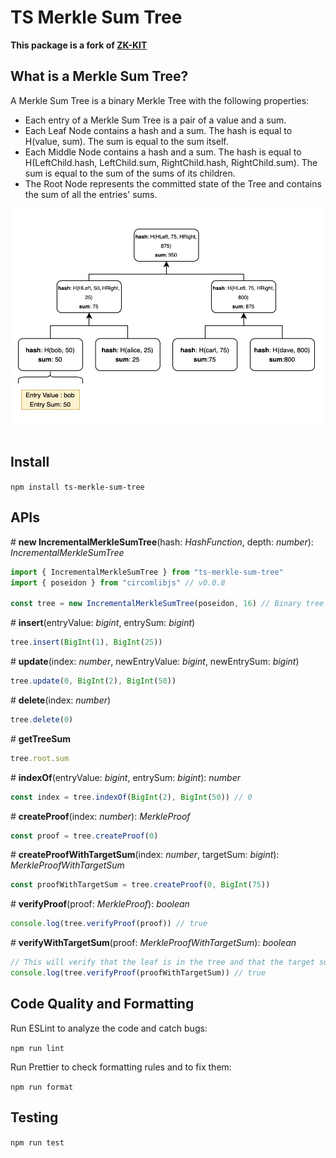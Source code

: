 # TS Merkle Sum Tree

**This package is a fork of [ZK-KIT](https://github.com/privacy-scaling-explorations/zk-kit)**

## What is a Merkle Sum Tree?

A Merkle Sum Tree is a binary Merkle Tree with the following properties:

- Each entry of a Merkle Sum Tree is a pair of a value and a sum. 
- Each Leaf Node contains a hash and a sum. The hash is equal to H(value, sum). The sum is equal to the sum itself.
- Each Middle Node contains a hash and a sum. The hash is equal to H(LeftChild.hash, LeftChild.sum, RightChild.hash, RightChild.sum). The sum is equal to the sum of the sums of its children.
- The Root Node represents the committed state of the Tree and contains the sum of all the entries' sums.

<div align="center">
<img src="./imgs/mst.png" width="600" align="center" />
</div>
<br>

## Install 

```npm install ts-merkle-sum-tree``` 

## APIs

\# **new IncrementalMerkleSumTree**(hash: _HashFunction_, depth: _number_): _IncrementalMerkleSumTree_

```typescript
import { IncrementalMerkleSumTree } from "ts-merkle-sum-tree"
import { poseidon } from "circomlibjs" // v0.0.8

const tree = new IncrementalMerkleSumTree(poseidon, 16) // Binary tree with 16 levels and poseidon hash function
```

\# **insert**(entryValue: _bigint_, entrySum: _bigint_)

```typescript
tree.insert(BigInt(1), BigInt(25))
```

\# **update**(index: _number_, newEntryValue: _bigint_, newEntrySum: _bigint_)

```typescript
tree.update(0, BigInt(2), BigInt(50))
```

\# **delete**(index: _number_)

```typescript
tree.delete(0)
```

\# **getTreeSum** 

```typescript
tree.root.sum 
```

\# **indexOf**(entryValue: _bigint_, entrySum: _bigint_): _number_

```typescript
const index = tree.indexOf(BigInt(2), BigInt(50)) // 0
```

\# **createProof**(index: _number_): _MerkleProof_

```typescript
const proof = tree.createProof(0)
```

\# **createProofWithTargetSum**(index: _number_, targetSum: _bigint_): _MerkleProofWithTargetSum_

```typescript
const proofWithTargetSum = tree.createProof(0, BigInt(75))
```

\# **verifyProof**(proof: _MerkleProof_): _boolean_

```typescript
console.log(tree.verifyProof(proof)) // true
```

\# **verifyWithTargetSum**(proof: _MerkleProofWithTargetSum_): _boolean_

```typescript
// This will verify that the leaf is in the tree and that the target sum is greater or equal to the tree sum.
console.log(tree.verifyProof(proofWithTargetSum)) // true
```
## Code Quality and Formatting

Run ESLint to analyze the code and catch bugs:

```npm run lint```

Run Prettier to check formatting rules and to fix them:

```npm run format```

## Testing

```npm run test```

